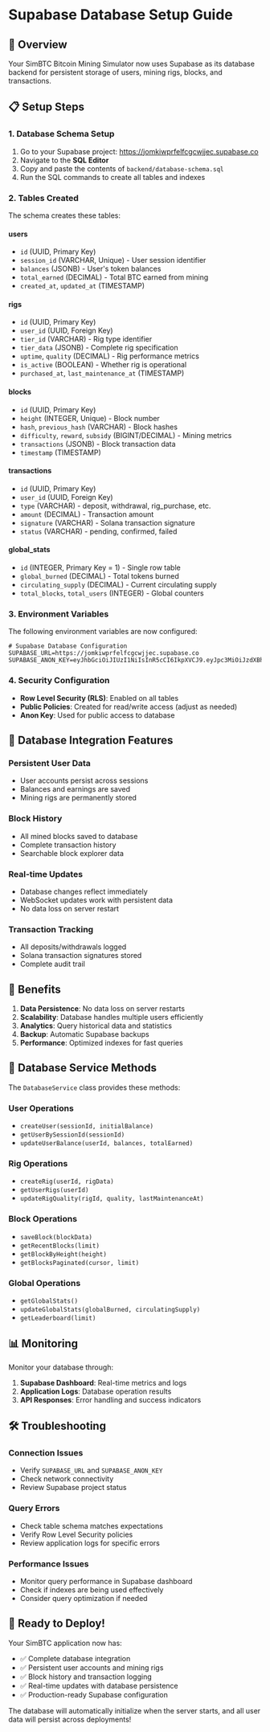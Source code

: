 # Supabase Database Setup Guide

## 🎯 Overview

Your SimBTC Bitcoin Mining Simulator now uses Supabase as its database backend for persistent storage of users, mining rigs, blocks, and transactions.

## 📋 Setup Steps

### 1. **Database Schema Setup**

1. Go to your Supabase project: https://jomkiwprfelfcgcwjjec.supabase.co
2. Navigate to the **SQL Editor**
3. Copy and paste the contents of `backend/database-schema.sql`
4. Run the SQL commands to create all tables and indexes

### 2. **Tables Created**

The schema creates these tables:

#### **users**
- `id` (UUID, Primary Key)
- `session_id` (VARCHAR, Unique) - User session identifier
- `balances` (JSONB) - User's token balances
- `total_earned` (DECIMAL) - Total BTC earned from mining
- `created_at`, `updated_at` (TIMESTAMP)

#### **rigs**
- `id` (UUID, Primary Key)
- `user_id` (UUID, Foreign Key)
- `tier_id` (VARCHAR) - Rig type identifier
- `tier_data` (JSONB) - Complete rig specification
- `uptime`, `quality` (DECIMAL) - Rig performance metrics
- `is_active` (BOOLEAN) - Whether rig is operational
- `purchased_at`, `last_maintenance_at` (TIMESTAMP)

#### **blocks**
- `id` (UUID, Primary Key)
- `height` (INTEGER, Unique) - Block number
- `hash`, `previous_hash` (VARCHAR) - Block hashes
- `difficulty`, `reward`, `subsidy` (BIGINT/DECIMAL) - Mining metrics
- `transactions` (JSONB) - Block transaction data
- `timestamp` (TIMESTAMP)

#### **transactions**
- `id` (UUID, Primary Key)
- `user_id` (UUID, Foreign Key)
- `type` (VARCHAR) - deposit, withdrawal, rig_purchase, etc.
- `amount` (DECIMAL) - Transaction amount
- `signature` (VARCHAR) - Solana transaction signature
- `status` (VARCHAR) - pending, confirmed, failed

#### **global_stats**
- `id` (INTEGER, Primary Key = 1) - Single row table
- `global_burned` (DECIMAL) - Total tokens burned
- `circulating_supply` (DECIMAL) - Current circulating supply
- `total_blocks`, `total_users` (INTEGER) - Global counters

### 3. **Environment Variables**

The following environment variables are now configured:

```env
# Supabase Database Configuration
SUPABASE_URL=https://jomkiwprfelfcgcwjjec.supabase.co
SUPABASE_ANON_KEY=eyJhbGciOiJIUzI1NiIsInR5cCI6IkpXVCJ9.eyJpc3MiOiJzdXBhYmFzZSIsInJlZiI6ImpvbWtpd3ByZmVsZmNnY3dqamVjIiwicm9sZSI6ImFub24iLCJpYXQiOjE3NTgxMTEwMTcsImV4cCI6MjA3MzY4NzAxN30.gh4V_xvdyv0HJfcTg7S5ClRifXarqqxfKF73wvw4BmE
```

### 4. **Security Configuration**

- **Row Level Security (RLS)**: Enabled on all tables
- **Public Policies**: Created for read/write access (adjust as needed)
- **Anon Key**: Used for public access to database

## 🔄 **Database Integration Features**

### **Persistent User Data**
- User accounts persist across sessions
- Balances and earnings are saved
- Mining rigs are permanently stored

### **Block History**
- All mined blocks saved to database
- Complete transaction history
- Searchable block explorer data

### **Real-time Updates**
- Database changes reflect immediately
- WebSocket updates work with persistent data
- No data loss on server restart

### **Transaction Tracking**
- All deposits/withdrawals logged
- Solana transaction signatures stored
- Complete audit trail

## 🚀 **Benefits**

1. **Data Persistence**: No data loss on server restarts
2. **Scalability**: Database handles multiple users efficiently
3. **Analytics**: Query historical data and statistics
4. **Backup**: Automatic Supabase backups
5. **Performance**: Optimized indexes for fast queries

## 🔧 **Database Service Methods**

The `DatabaseService` class provides these methods:

### User Operations
- `createUser(sessionId, initialBalance)`
- `getUserBySessionId(sessionId)`
- `updateUserBalance(userId, balances, totalEarned)`

### Rig Operations
- `createRig(userId, rigData)`
- `getUserRigs(userId)`
- `updateRigQuality(rigId, quality, lastMaintenanceAt)`

### Block Operations
- `saveBlock(blockData)`
- `getRecentBlocks(limit)`
- `getBlockByHeight(height)`
- `getBlocksPaginated(cursor, limit)`

### Global Operations
- `getGlobalStats()`
- `updateGlobalStats(globalBurned, circulatingSupply)`
- `getLeaderboard(limit)`

## 📊 **Monitoring**

Monitor your database through:
1. **Supabase Dashboard**: Real-time metrics and logs
2. **Application Logs**: Database operation results
3. **API Responses**: Error handling and success indicators

## 🛠️ **Troubleshooting**

### Connection Issues
- Verify `SUPABASE_URL` and `SUPABASE_ANON_KEY`
- Check network connectivity
- Review Supabase project status

### Query Errors
- Check table schema matches expectations
- Verify Row Level Security policies
- Review application logs for specific errors

### Performance Issues
- Monitor query performance in Supabase dashboard
- Check if indexes are being used effectively
- Consider query optimization if needed

## 🎉 **Ready to Deploy!**

Your SimBTC application now has:
- ✅ Complete database integration
- ✅ Persistent user accounts and mining rigs
- ✅ Block history and transaction logging
- ✅ Real-time updates with database persistence
- ✅ Production-ready Supabase configuration

The database will automatically initialize when the server starts, and all user data will persist across deployments!
